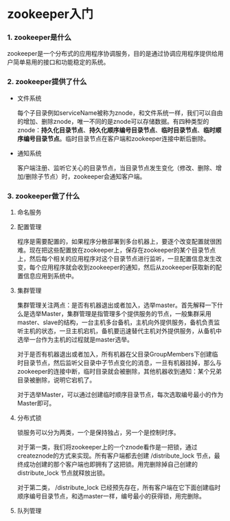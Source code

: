 # zookeeper入门

### 1. zookeeper是什么

zookeeper是一个分布式的应用程序协调服务，目的是通过协调应用程序提供给用户简单易用的接口和功能稳定的系统。

### 2. zookeeper提供了什么

- 文件系统

  每个子目录例如serviceName被称为znode，和文件系统一样，我们可以自由的增加、删除znode，唯一不同的是znode可以存储数据。有四种类型的znode：**持久化目录节点**、**持久化顺序编号目录节点**、**临时目录节点**、**临时顺序编号目录节点**。临时目录节点在客户端和zookeeper连接中断后删除。

- 通知系统

  客户端注册、监听它关心的目录节点，当目录节点发生变化（修改、删除、增加/删除子节点）时，zookeeper会通知客户端。

### 3. zookeeper做了什么

1. 命名服务

2. 配置管理

   程序是需要配置的，如果程序分散部署到多台机器上，要逐个改变配置就很困难。现在把这些配置放在zookeeper上，保存在zookeeper的某个目录节点上，然后每个相关的应用程序对这个目录节点进行监听，一旦配置信息发生改变，每个应用程序就会收到zookeeper的通知，然后从zookeeper获取新的配置信息应用到系统中。

3. 集群管理

   集群管理关注两点：是否有机器退出或者加入，选举master。首先解释一下什么是选举Master，集群管理是指管理多个提供服务的节点，一般集群采用master、slave的结构，一台主机多台备机，主机向外提供服务，备机负责监听主机的状态，一旦主机宕机，备机要迅速替代主机对外提供服务，从备机中选举一台作为主机的过程就是master选举。

   对于是否有机器退出或者加入，所有机器在父目录GroupMembers下创建临时目录节点，然后监听父目录中子节点变化的消息，一旦有机器挂掉，那么与zookeeper的连接中断，临时目录就会被删除，其他机器收到通知：某个兄弟目录被删除，说明它宕机了。

   对于选举Master，可以通过创建临时顺序目录节点，每次选取编号最小的作为Master即可。

4. 分布式锁

   锁服务可以分为两类，一个是保持独占，另一个是控制时序。 

   对于第一类，我们将zookeeper上的一个znode看作是一把锁，通过createznode的方式来实现。所有客户端都去创建 /distribute_lock 节点，最终成功创建的那个客户端也即拥有了这把锁。用完删除掉自己创建的distribute_lock 节点就释放出锁。 

   对于第二类， /distribute_lock 已经预先存在，所有客户端在它下面创建临时顺序编号目录节点，和选master一样，编号最小的获得锁，用完删除。

5. 队列管理







